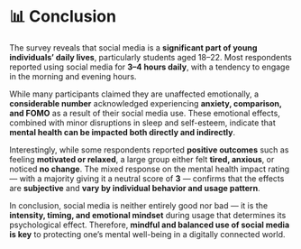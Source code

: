 
# 📊 Conclusion

The survey reveals that social media is a **significant part of young individuals’ daily lives**, particularly students aged 18–22. Most respondents reported using social media for **3–4 hours daily**, with a tendency to engage in the morning and evening hours.

While many participants claimed they are unaffected emotionally, a **considerable number** acknowledged experiencing **anxiety, comparison, and FOMO** as a result of their social media use. These emotional effects, combined with minor disruptions in sleep and self-esteem, indicate that **mental health can be impacted both directly and indirectly**.

Interestingly, while some respondents reported **positive outcomes** such as feeling **motivated or relaxed**, a large group either felt **tired, anxious**, or noticed **no change**. The mixed response on the mental health impact rating — with a majority giving it a neutral score of **3** — confirms that the effects are **subjective** and **vary by individual behavior and usage pattern**.

In conclusion, social media is neither entirely good nor bad — it is the **intensity, timing, and emotional mindset** during usage that determines its psychological effect. Therefore, **mindful and balanced use of social media is key** to protecting one’s mental well-being in a digitally connected world.
